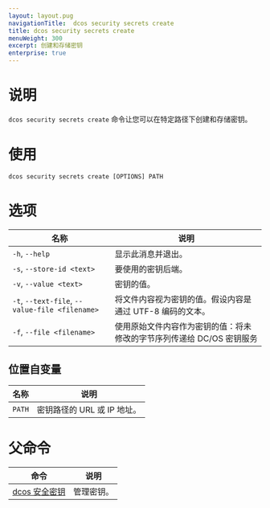 ```yaml
---
layout: layout.pug
navigationTitle:  dcos security secrets create
title: dcos security secrets create
menuWeight: 300
excerpt: 创建和存储密钥
enterprise: true
---
```


# 说明

`dcos security secrets create` 命令让您可以在特定路径下创建和存储密钥。
# 使用

```
dcos security secrets create [OPTIONS] PATH
```

# 选项
 
| 名称 | 说明 |
|---------|-------------|
| `-h`, `--help` | 显示此消息并退出。|
| `-s`, `--store-id <text> ` | 要使用的密钥后端。|
| `-v`, `--value <text> ` | 密钥的值。|
| `-t`, `--text-file`, `--value-file <filename>` | 将文件内容视为密钥的值。假设内容是通过 UTF-8 编码的文本。|
| `-f`, `--file <filename>` | 使用原始文件内容作为密钥的值：将未修改的字节序列传递给 DC/OS 密钥服务|

## 位置自变量

| 名称 | 说明 |
|---------|-------------|
| `PATH` | 密钥路径的 URL 或 IP 地址。 |

# 父命令

| 命令 | 说明 |
|---------|-------------|
| [dcos 安全密钥](/mesosphere/dcos/cn/1.12/cli/command-reference/dcos-security/dcos-security-secrets/) | 管理密钥。 |
